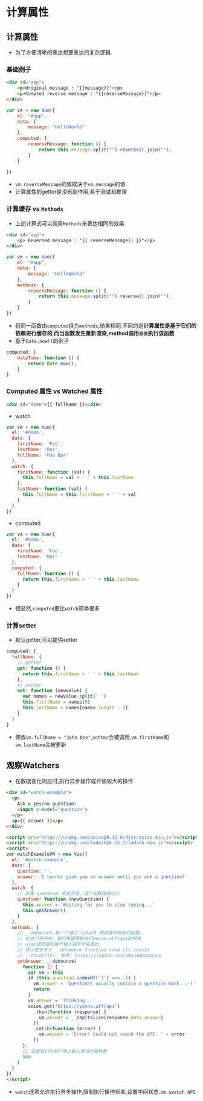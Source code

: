 # 计算属性
## 计算属性
- 为了方便清晰的表达想要表达的复杂逻辑.
### 基础例子
```html
<div id="app">
    <p>Original message : "{{message}}"</p>
    <p>Compted reverse message : "{{reverseMessage}}"</p>
</div>
```
```javascript 
var vm = new Vue({
    el: "#app",
    data: {
        message: "HelloWorld"
    },
    computed: {
        reverseMessage: function () {
            return this.message.split("").reverse().join("");
        }
    }

})
```
- `vm.reverseMessage`的值取决于`vm.message`的值.
- 计算属性的getter是没有副作用,易于测试和推理

### 计算缓存 vs `Methods`
- 上述计算式可以调用`Methods`来表达相同的效果.
```html
<div id="app">
    <p> Reversed message : "{{ reverseMessage() }}"</p>
</div>
```
```javascript
var vm = new Vue({
    el: "#app",
    data: {
        message: "HelloWorld"
    },
    methods: {
        reverseMessage: function () {
            return this.message.split("").reverse().join("");
        }
    }
})
```
- 将同一函数由`computed`换为`methods`,结果相同,不同的是**计算属性是基于它们的依赖进行缓存的**,**而当函数发生重新渲染,method调用`总会`执行该函数**
- 基于`Date.now()`的例子
```javascript
computed: {
    dateTime: function () {
        return Date.now();
    }
}
```

### Computed 属性 vs Watched 属性
```html
<div id="demo">{{ fullName }}</div>
```
- watch
```javascript
var vm = new Vue({
  el: '#demo',
  data: {
    firstName: 'Foo',
    lastName: 'Bar',
    fullName: 'Foo Bar'
  },
  watch: {
    firstName: function (val) {
      this.fullName = val + ' ' + this.lastName
    },
    lastName: function (val) {
      this.fullName = this.firstName + ' ' + val
    }
  }
})
```
- computed
```javascript
var vm = new Vue({
  el: '#demo',
  data: {
    firstName: 'Foo',
    lastName: 'Bar'
  },
  computed: {
    fullName: function () {
      return this.firstName + ' ' + this.lastName
    }
  }
})
```
- 很显然,`computed`要比`watch`简单很多

### 计算setter
- 默认getter,可以提供setter
```javascript
computed: {
  fullName: {
    // getter
    get: function () {
      return this.firstName + ' ' + this.lastName
    },
    // setter
    set: function (newValue) {
      var names = newValue.split(' ')
      this.firstName = names[0]
      this.lastName = names[names.length - 1]
    }
  }
}
```
- 修改`vm.fullName = "John Doe"`,`setter`会被调用,`vm.firstName`和`vm.lastName`会被更新
## 观察Watchers
- 在数据变化响应时,执行异步操作或开销较大的操作
```html
<div id="watch-example">
  <p>
    Ask a yes/no question:
    <input v-model="question">
  </p>
  <p>{{ answer }}</p>
</div>
```
```html
<script src="https://unpkg.com/axios@0.12.0/dist/axios.min.js"></script>
<script src="https://unpkg.com/lodash@4.13.1/lodash.min.js"></script>
<script>
var watchExampleVM = new Vue({
  el: '#watch-example',
  data: {
    question: '',
    answer: 'I cannot give you an answer until you ask a question!'
  },
  watch: {
    // 如果 question 发生改变，这个函数就会运行
    question: function (newQuestion) {
      this.answer = 'Waiting for you to stop typing...'
      this.getAnswer()
    }
  },
  methods: {
    // _.debounce 是一个通过 lodash 限制操作频率的函数。
    // 在这个例子中，我们希望限制访问yesno.wtf/api的频率
    // ajax请求直到用户输入完毕才会发出
    // 学习更多关于 _.debounce function (and its cousin
    // _.throttle), 参考: https://lodash.com/docs#debounce
    getAnswer: _.debounce(
      function () {
        var vm = this
        if (this.question.indexOf('?') === -1) {
          vm.answer = 'Questions usually contain a question mark. ;-)'
          return
        }
        vm.answer = 'Thinking...'
        axios.get('https://yesno.wtf/api')
          .then(function (response) {
            vm.answer = _.capitalize(response.data.answer)
          })
          .catch(function (error) {
            vm.answer = 'Error! Could not reach the API. ' + error
          })
      },
      // 这是我们为用户停止输入等待的毫秒数
      500
    )
  }
})
</script>
```
- `watch`选项允许执行异步操作,限制执行操作频率,设置中间状态.`vm.$watch API`